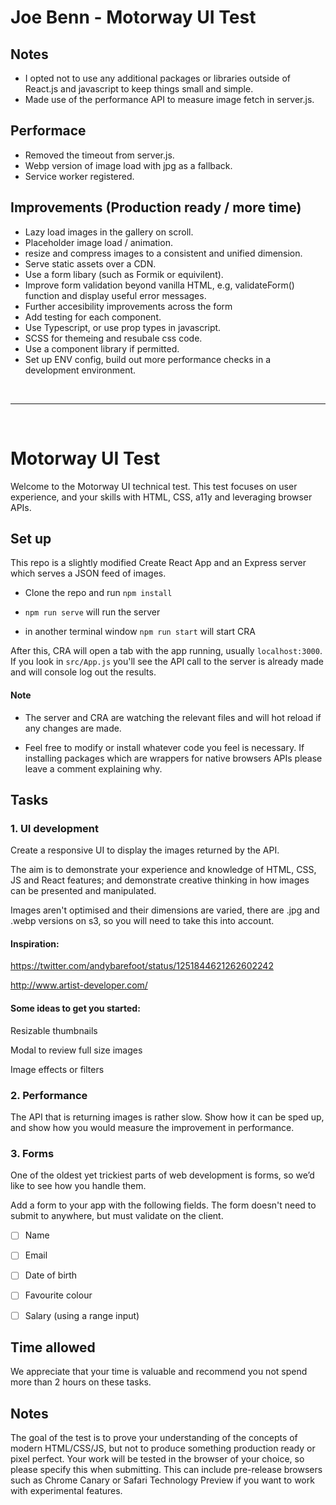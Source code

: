 # Joe Benn - Motorway UI Test

## Notes
- I opted not to use any additional packages or libraries outside of React.js and javascript to keep things small and simple.
- Made use of the performance API to measure image fetch in server.js.
## Performace
- Removed the timeout from server.js.
- Webp version of image load with jpg as a fallback.
- Service worker registered.

## Improvements (Production ready / more time)
- Lazy load images in the gallery on scroll.
- Placeholder image load / animation.
- resize and compress images to a consistent and unified dimension.
- Serve static assets over a CDN.
- Use a form libary (such as Formik or equivilent).
- Improve form validation beyond vanilla HTML, e.g, validateForm() function and display useful error messages.
- Further accesibility improvements across the form
- Add testing for each component.
- Use Typescript, or use prop types in javascript.
- SCSS for themeing and resubale css code.
- Use a component library if permitted.
- Set up ENV config, build out more performance checks in a development environment.

&nbsp;

---

&nbsp;
# Motorway UI Test


Welcome to the Motorway UI technical test. This test focuses on user experience, and your skills with HTML, CSS, a11y and leveraging browser APIs.


## Set up

This repo is a slightly modified Create React App and an Express server which serves a JSON feed of images.

- Clone the repo and run `npm install`

- `npm run serve` will run the server

- in another terminal window `npm run start` will start CRA

After this, CRA will open a tab with the app running, usually `localhost:3000`. If you look in `src/App.js` you'll see the API call to the server is already made and will console log out the results.

#### Note

- The server and CRA are watching the relevant files and will hot reload if any changes are made.

- Feel free to modify or install whatever code you feel is necessary. If installing packages which are wrappers for native browsers APIs please leave a comment explaining why.


## Tasks

### 1. UI development

Create a responsive UI to display the images returned by the API.

The aim is to demonstrate your experience and knowledge of HTML, CSS, JS and React features; and demonstrate creative thinking in how images can be presented and manipulated.

Images aren't optimised and their dimensions are varied, there are .jpg and .webp versions on s3, so you will need to take this into account.

#### Inspiration:

https://twitter.com/andybarefoot/status/1251844621262602242

http://www.artist-developer.com/

#### Some ideas to get you started:

Resizable thumbnails

Modal to review full size images

Image effects or filters


### 2. Performance

The API that is returning images is rather slow. Show how it can be sped up, and show how you would measure the improvement in performance.


### 3. Forms

One of the oldest yet trickiest parts of web development is forms, so we’d like to see how you handle them.

Add a form to your app with the following fields. The form doesn't need to submit to anywhere, but must validate on the client.

- [ ] Name
- [ ] Email
- [ ] Date of birth
- [ ] Favourite colour
- [ ] Salary (using a range input)


## Time allowed

We appreciate that your time is valuable and recommend you not spend more than 2 hours on these tasks.


## Notes

The goal of the test is to prove your understanding of the concepts of modern HTML/CSS/JS, but not to produce something production ready or pixel perfect.
Your work will be tested in the browser of your choice, so please specify this when submitting. This can include pre-release browsers such as Chrome Canary or Safari Technology Preview if you want to work with experimental features.
